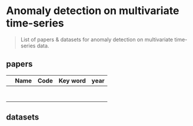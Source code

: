 # Anomaly detection on multivariate time-series

> List of papers & datasets for anomaly detection on multivariate time-series data.

## papers
|   | Name | Code | Key word | year  |
|---|------|------|----------|---|
|   |      |      |          |   |
|   |      |      |          |   |
|   |      |      |          |   |
|   |      |      |          |   |
|   |      |      |          |   |
|   |      |      |          |   |
|   |      |      |          |   |

## datasets
